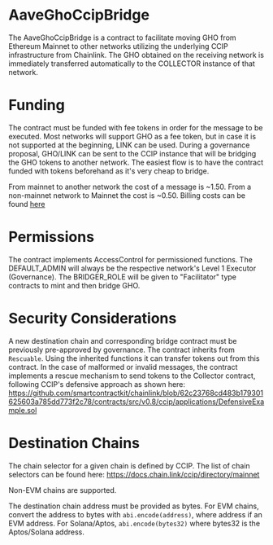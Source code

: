 # AaveGhoCcipBridge

The AaveGhoCcipBridge is a contract to facilitate moving GHO from Ethereum Mainnet to other networks utilizing the underlying CCIP infrastructure from Chainlink. The GHO obtained on the receiving network is immediately transferred automatically to the COLLECTOR instance of that network.

# Funding

The contract must be funded with fee tokens in order for the message to be executed. Most networks will support GHO as a fee token, but in case it is not supported at the beginning, LINK can be used.
During a governance proposal, GHO/LINK can be sent to the CCIP instance that will be bridging the GHO tokens to another network.
The easiest flow is to have the contract funded with tokens beforehand as it's very cheap to bridge.

From mainnet to another network the cost of a message is ~1.50. From a non-mainnet network to Mainnet the cost is ~0.50.
Billing costs can be found [here](https://docs.chain.link/ccip/billing)

# Permissions

The contract implements AccessControl for permissioned functions.
The DEFAULT_ADMIN will always be the respective network's Level 1 Executor (Governance).
The BRIDGER_ROLE will be given to "Facilitator" type contracts to mint and then bridge GHO.

# Security Considerations

A new destination chain and corresponding bridge contract must be previously pre-approved by governance.
The contract inherits from `Rescuable`. Using the inherited functions it can transfer tokens out from this contract.
In the case of malformed or invalid messages, the contract implements a rescue mechanism to send tokens to the Collector contract,
following CCIP's defensive approach as shown here:
https://github.com/smartcontractkit/chainlink/blob/62c23768cd483b179301625603a785dd773f2c78/contracts/src/v0.8/ccip/applications/DefensiveExample.sol

# Destination Chains

The chain selector for a given chain is defined by CCIP. The list of chain selectors can be found here:
https://docs.chain.link/ccip/directory/mainnet

Non-EVM chains are supported.

The destination chain address must be provided as bytes. For EVM chains, convert the address to bytes with `abi.encode(address)`, where address if an EVM address. For Solana/Aptos, `abi.encode(bytes32)` where bytes32 is the Aptos/Solana address.
